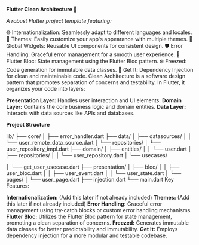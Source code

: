 
**Flutter Clean Architecture 🧼**
                                   
_A robust Flutter project template featuring:_

🌐 Internationalization: Seamlessly adapt to different languages and locales.
🎨 Themes: Easily customize your app's appearance with multiple themes.
🧩 Global Widgets: Reusable UI components for consistent design.
🛡️ Error Handling: Graceful error management for a smooth user experience.
🚦 Flutter Bloc: State management using the Flutter Bloc pattern.
❄️ Freezed: Code generation for immutable data classes.
💉 Get It: Dependency Injection for clean and maintainable code.
Clean Architecture is a software design pattern that promotes separation of concerns and testability. In Flutter, it organizes your code into layers:

**Presentation Layer:** Handles user interaction and UI elements.
**Domain Layer:** Contains the core business logic and domain entities.
**Data Layer:** Interacts with data sources like APIs and databases.

**Project Structure**

lib/
├── core/
│   ├── error_handler.dart
├── data/
│   ├── datasources/
│   │   └── user_remote_data_source.dart
│   └── repositories/
│       └── user_repository_impl.dart
├── domain/
│   ├── entities/
│   │   └── user.dart
│   ├── repositories/
│   │   └── user_repository.dart
│   └── usecases/   

│       └── get_user_usecase.dart
├── presentation/
│   ├── bloc/
│   │   ├── user_bloc.dart
│   │   ├── user_event.dart
│   │   └── user_state.dart
│   └── pages/
│       └── user_page.dart
├── injection.dart
└── main.dart
Key Features:

**Internationalization:** (Add this later if not already included)
**Themes:** (Add this later if not already included)
**Error Handling:** Graceful error management using try-catch blocks or custom error handling mechanisms.
**Flutter Bloc:** Utilizes the Flutter Bloc pattern for state management, promoting a clean separation of concerns.
**Freezed:** Generates immutable data classes for better predictability and immutability.
**Get It:** Employs dependency injection for a more modular and testable codebase.

